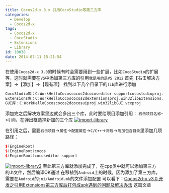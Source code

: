 ```yaml
---
title: Cocos2d-x 3.x 引用CocoStudio等第三方库
categories:
  - Develop
  - Cocos2d-x
tags:
  - Cocos2d-x
  - CocoStudio
  - Extensions
  - Library
id: 10038
date: 2014-07-11 15:21:54
---
```


在使用`Cocos2d-x 3.0`的时候有时会需要用到一些扩展，比如`CocoStudio`的扩展等，这时就需要在`VS`中添加第三方库的引用`我是用的是VS 2012`
首先【右击解决方案】->【添加】->【现有项】
找到以下几个目录下的`lib`库进行添加
```c++
CocoStudio库：C:WorkHelloCocoscocos2dcocoseditor-supportcocostudioproj.win32libCocosStudio.vcxproj  
Extensions库：C:WorkHelloCocoscocos2dextensionsproj.win32libExtensions.vcxproj  
GUI库：C:WorkHelloCocoscocos2dcocosuiproj.win32libGUI.vcxproj  
```
添加完之后解决方案里边就会多出三个库，此时要给项目添加引用：
`右击项目名称`->`引用`，在弹出框选择新加的三个库
[![import-library](http://lzan13.qiniudn.com/blog/uploads/images/2014/07/import-library.png)](http://lzan13.qiniudn.com/blog/uploads/images/2014/07/import-library.png)

在引用之后，需要`右击项目`->`属性`->`配置属性`->`C/C++`->`常规`->`附加包含目录`里添加几项路径：
```c++
$(EngineRoot)
$(EngineRoot)cocos
$(EngineRoot)cocoseditor-support
```
[![import-library2](http://lzan13.qiniudn.com/blog/uploads/images/2014/07/import-library2.png)](http://lzan13.qiniudn.com/blog/uploads/images/2014/07/import-library2.png)
至此第三方库就添加完成了，在cpp类中就可以添加第三方的.h文件，然后编译OK通过
在移植到`Android`上的时候，因为添加了第三方库，需要在`Android`的`jni/Android.mk`的文件添加配置
可以看下：[Cocos2d-x v3.0 开发之引用Extensions第三方库后打包成apk遇到的问题及解决办法](http://www.melove.net/lzan13/cocos2d-x-library-android-mk-773.html) 这篇文章